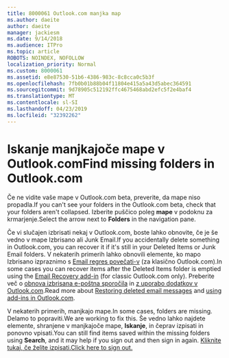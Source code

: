 ```yaml
---
title: 8000061 Outlook.com manjka map
ms.author: daeite
author: daeite
manager: jackiesm
ms.date: 9/14/2018
ms.audience: ITPro
ms.topic: article
ROBOTS: NOINDEX, NOFOLLOW
localization_priority: Normal
ms.custom: 8000061
ms.assetid: e8e87530-51b6-4386-983c-8c8cca0c5b3f
ms.openlocfilehash: 7fb0b01b88b04f11804e415a5a43d5abec364591
ms.sourcegitcommit: 9d78905c512192ffc4675468abd2efc5f2e4baf4
ms.translationtype: MT
ms.contentlocale: sl-SI
ms.lasthandoff: 04/23/2019
ms.locfileid: "32392262"
---
```

# <a name="find-missing-folders-in-outlookcom"></a><span data-ttu-id="bed1b-102">Iskanje manjkajoče mape v Outlook.com</span><span class="sxs-lookup"><span data-stu-id="bed1b-102">Find missing folders in Outlook.com</span></span>

<span data-ttu-id="bed1b-103">Če ne vidite vaše mape v Outlook.com beta, preverite, da mape niso propadla.</span><span class="sxs-lookup"><span data-stu-id="bed1b-103">If you can't see your folders in the Outlook.com beta, check that your folders aren't collapsed.</span></span> <span data-ttu-id="bed1b-104">Izberite puščico poleg **mape** v podoknu za krmarjenje.</span><span class="sxs-lookup"><span data-stu-id="bed1b-104">Select the arrow next to **Folders** in the navigation pane.</span></span> 
  
<span data-ttu-id="bed1b-105">Če vi slučajen izbrisati nekaj v Outlook.com, boste lahko obnovite, če je še vedno v mape Izbrisano ali Junk Email.</span><span class="sxs-lookup"><span data-stu-id="bed1b-105">If you accidentally delete something in Outlook.com, you can recover it if it's still in your Deleted Items or Junk Email folders.</span></span> <span data-ttu-id="bed1b-106">V nekaterih primerih lahko obnovili elemente, ko mapo Izbrisano izpraznimo s [Email regres povečati-v](https://appsource.microsoft.com/product/office/WA104380447) (za klasično Outlook.com).</span><span class="sxs-lookup"><span data-stu-id="bed1b-106">In some cases you can recover items after the Deleted Items folder is emptied using the [Email Recovery add-in](https://appsource.microsoft.com/product/office/WA104380447) (for classic Outlook.com only).</span></span> <span data-ttu-id="bed1b-107">Preberite več o [obnova izbrisana e-poštna sporočila](https://support.office.com/article/cf06ab1b-ae0b-418c-a4d9-4e895f83ed50) in [z uporabo dodatkov v Outlook.com](https://support.office.com/article/a5672109-e4f3-4119-abea-72323e9653cf).</span><span class="sxs-lookup"><span data-stu-id="bed1b-107">Read more about [Restoring deleted email messages](https://support.office.com/article/cf06ab1b-ae0b-418c-a4d9-4e895f83ed50) and [using add-ins in Outlook.com](https://support.office.com/article/a5672109-e4f3-4119-abea-72323e9653cf).</span></span>
  
<span data-ttu-id="bed1b-108">V nekaterih primerih, manjkajo mape.</span><span class="sxs-lookup"><span data-stu-id="bed1b-108">In some cases, folders are missing.</span></span> <span data-ttu-id="bed1b-109">Delamo to popraviti.</span><span class="sxs-lookup"><span data-stu-id="bed1b-109">We are working to fix this.</span></span> <span data-ttu-id="bed1b-110">Še vedno lahko najdete elemente, shranjene v manjkajoče mape, **Iskanje**, in čeprav izpisati in ponovno vpisati.</span><span class="sxs-lookup"><span data-stu-id="bed1b-110">You can still find items saved within the missing folders using **Search**, and it may help if you sign out and then sign in again.</span></span> [<span data-ttu-id="bed1b-111">Kliknite tukaj, če želite izpisati.</span><span class="sxs-lookup"><span data-stu-id="bed1b-111">Click here to sign out.</span></span>](https://login.live.com/logout.srf)
  

